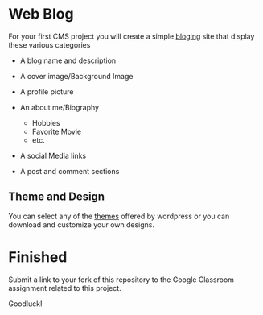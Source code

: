# Web Blog

For your first CMS project you will create a simple [bloging](https://wordpress.org/support/article/introduction-to-blogging/) site that display these various categories

* A blog name and description 

* A cover image/Background Image

* A profile picture

* An about me/Biography

   * Hobbies
   * Favorite Movie
   * etc.
   
* A social Media links

* A post and comment sections


## Theme and Design

You can select any of the [themes](https://wordpress.org/themes/) offered by wordpress or you can download and customize your own designs.

# Finished

Submit a link to your fork of this repository to the Google Classroom assignment related to this project.

Goodluck!



